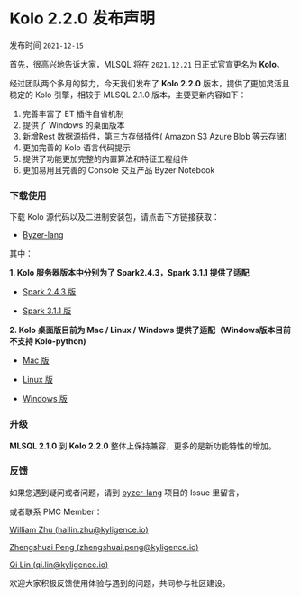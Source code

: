 # Kolo 2.2.0 发布声明

发布时间 `2021-12-15`

首先，很高兴地告诉大家，MLSQL 将在 `2021.12.21` 日正式官宣更名为 **Kolo**。

经过团队两个多月的努力，今天我们发布了 **Kolo 2.2.0** 版本，提供了更加灵活且稳定的 Kolo 引擎，相较于 MLSQL 2.1.0 版本，主要更新内容如下：

1. 完善丰富了 ET 插件自省机制
2. 提供了 Windows 的桌面版本
3. 新增Rest 数据源插件，第三方存储插件( Amazon S3 Azure Blob 等云存储)
4. 更加完善的 Kolo 语言代码提示
5. 提供了功能更加完整的内置算法和特征工程组件
6. 更加易用且完善的 Console 交互产品 Byzer Notebook

### 下载使用

下载 Kolo 源代码以及二进制安装包，请点击下方链接获取：

- [Byzer-lang](https://download.byzer.org/kolo/2.2.0/byzer-lang/)

其中：

**1. Kolo  服务器版本中分别为了 Spark2.4.3，Spark 3.1.1 提供了适配**

- [Spark 2.4.3 版](https://download.byzer.org/kolo/2.2.0/byzer-lang/byzer-lang_2.4-2.2.0.tar.gz)

- [Spark 3.1.1 版](https://download.byzer.org/kolo/2.2.0/byzer-lang/byzer-lang_3.0-2.2.0.tar.gz)


**2. Kolo 桌面版目前为 Mac / Linux / Windows 提供了适配（Windows版本目前不支持 Kolo-python)**

- [Mac 版](http://download.mlsql.tech/byzer-lang-mac-0.0.7.vsix)

- [Linux 版](http://download.mlsql.tech/byzer-lang-linux-0.0.7.vsix)

- [Windows 版](http://download.mlsql.tech/byzer-lang-win-0.0.7.vsix)


### 升级

**MLSQL 2.1.0**  到 **Kolo 2.2.0**  整体上保持兼容，更多的是新功能特性的增加。

### 反馈

如果您遇到疑问或者问题，请到 [byzer-lang](https://github.com/byzer-org/byzer-lang) 项目的 Issue 里留言，

或者联系 PMC Member：

[William Zhu (hailin.zhu@kyligence.io)](mailto:hailin.zhu@kyligence.io)

[Zhengshuai Peng (zhengshuai.peng@kyligence.io)](mailto:zhengshuai.peng@kyligence.io)

[Qi Lin (qi.lin@kyligence.io)](mailto:qi.lin@kyligence.io)


欢迎大家积极反馈使用体验与遇到的问题，共同参与社区建设。

